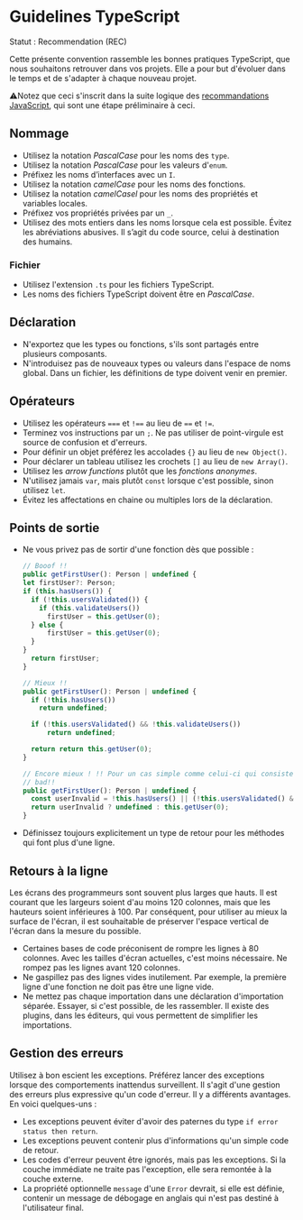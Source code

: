 # Guidelines TypeScript

Statut : Recommendation (REC)

Cette présente convention rassemble les bonnes pratiques TypeScript, que nous souhaitons retrouver dans vos projets. Elle a pour but d'évoluer dans le temps et de s'adapter à chaque nouveau projet. 

⚠️Notez que ceci s'inscrit dans la suite logique des [recommandations JavaScript](https://github.com/hepl-dcc/dcc-guidelines), qui sont une étape préliminaire à ceci.



## Nommage

- Utilisez la notation *PascalCase* pour les noms des `type`.
- Utilisez la notation *PascalCase* pour les valeurs d'`enum`.
- Préfixez les noms d’interfaces avec un `I`.
- Utilisez la notation *camelCase* pour les noms des fonctions.
- Utilisez la notation *camelCasel* pour les noms des propriétés et variables locales.
- Préfixez vos propriétés privées par un `_`. 
- Utilisez des mots entiers dans les noms lorsque cela est possible. Évitez les abréviations abusives. Il s’agit du code source, celui à destination des humains.



### Fichier

- Utilisez l'extension `.ts` pour les fichiers TypeScript.
- Les noms des fichiers TypeScript doivent être en *PascalCase*.



## Déclaration

* N'exportez que les types ou fonctions, s'ils sont partagés entre plusieurs composants.
* N'introduisez pas de nouveaux types ou valeurs dans l'espace de noms global. Dans un fichier, les définitions de type doivent venir en premier.

## Opérateurs

- Utilisez les opérateurs `===` et `!==` au lieu de `==` et `!=`.
- Terminez vos instructions par un `;`. Ne pas utiliser de point-virgule est source de confusion et d'erreurs.
- Pour définir un objet préférez les accolades `{}` au lieu de `new Object()`.
- Pour déclarer un tableau utilisez les crochets `[]` au lieu de `new Array()`.
- Utilisez les *arrow functions* plutôt que les  *fonctions anonymes*.
- N'utilisez jamais `var`, mais plutôt `const` lorsque c'est possible, sinon utilisez `let`.
- Évitez les affectations en chaine ou multiples lors de la déclaration.



## Points de sortie

- Ne vous privez pas de sortir d'une fonction dès que possible :
  ```js
  // Booof !!
  public getFirstUser(): Person | undefined {
  let firstUser?: Person;
  if (this.hasUsers()) {
    if (!this.usersValidated()) {
      if (this.validateUsers())
        firstUser = this.getUser(0);
    } else {
        firstUser = this.getUser(0);
    }
  }
  	return firstUser;
  }
  
  // Mieux !!
  public getFirstUser(): Person | undefined {
    if (!this.hasUsers())
      return undefined;
  
    if (!this.usersValidated() && !this.validateUsers())
        return undefined;
  
    return return this.getUser(0);
  }
  
  // Encore mieux ! !! Pour un cas simple comme celui-ci qui consiste à choisir entre 2 valeurs de retour
  // bad!!
  public getFirstUser(): Person | undefined {
    const userInvalid = !this.hasUsers() || (!this.usersValidated() && !this.validateUsers());
    return userInvalid ? undefined : this.getUser(0);
  }
  ```
  
- Définissez toujours explicitement un type de retour pour les méthodes qui font plus d'une ligne.



## Retours à la ligne

Les écrans des programmeurs sont souvent plus larges que hauts. Il est courant que les largeurs soient d'au moins 120 colonnes, mais que les hauteurs soient inférieures à 100. Par conséquent, pour utiliser au mieux la surface de l'écran, il est souhaitable de préserver l'espace vertical de l'écran dans la mesure du possible. 

- Certaines bases de code préconisent de rompre les lignes à 80 colonnes. Avec les tailles d'écran actuelles, c'est moins nécessaire. Ne rompez pas les lignes avant 120 colonnes.
- Ne gaspillez pas des lignes vides inutilement. Par exemple, la première ligne d'une fonction ne doit pas être une ligne vide.
- Ne mettez pas chaque importation dans une déclaration d'importation séparée. Essayer, si c'est possible, de les rassembler. Il existe des plugins, dans les éditeurs, qui vous permettent de simplifier les importations.



## Gestion des erreurs

Utilisez à bon escient les exceptions. Préférez lancer des exceptions lorsque des comportements inattendus surveillent. Il s'agit d'une gestion des erreurs plus expressive qu'un code d'erreur. Il y a différents avantages. En voici quelques-uns : 

- Les exceptions peuvent éviter d'avoir des paternes du type `if error status then return`. 
- Les exceptions peuvent contenir plus d'informations qu'un simple code de retour.
- Les codes d'erreur peuvent être ignorés, mais pas les exceptions. Si la couche immédiate ne traite pas l'exception, elle sera remontée à la couche externe.
- La propriété optionnelle `message` d'une `Error` devrait, si elle est définie, contenir un message de débogage en anglais qui n'est pas destiné à l'utilisateur final. 

